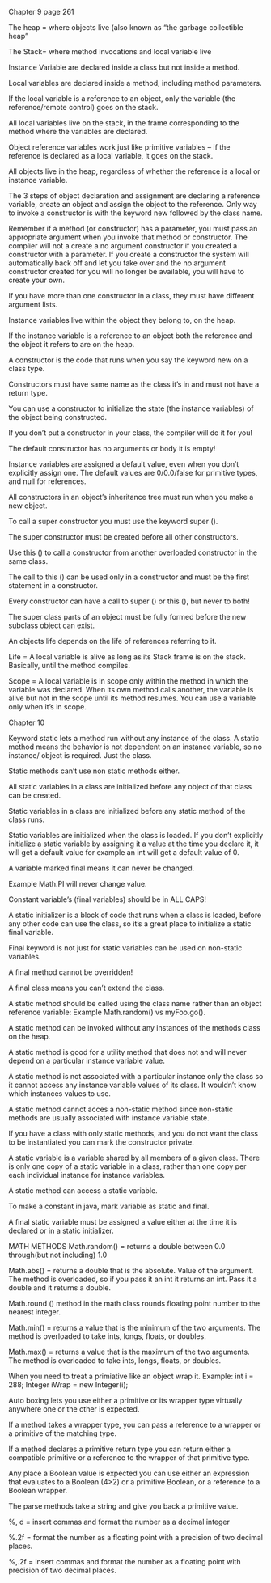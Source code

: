 Chapter 9 page 261

The heap = where objects live (also known as “the garbage collectible heap” 

The Stack= where method invocations and local variable live

Instance Variable are declared inside a class but not inside a method.

Local variables are declared inside a method, including method parameters.

If the local variable is a reference to an object, only the variable (the reference/remote control) goes on the stack.

All local variables live on the stack, in the frame corresponding to the method where the variables are declared.

Object reference variables work just like primitive variables – if the reference is declared as a local variable, it goes on the stack.

All objects live in the heap, regardless of whether the reference is a local or instance variable. 

The 3 steps of object declaration and assignment are declaring a reference variable, create an object and assign the object to the reference.
Only way to invoke a constructor is with the keyword new followed by the class name.

Remember if a method (or constructor) has a parameter, you must pass an appropriate argument when you invoke that method or constructor. 
The complier will not a create a no argument constructor if you created a constructor with a parameter. If you create a constructor the system will automatically back off and let you take over and the no argument constructor created for you will no longer be available, you will have to create your own. 

If you have more than one constructor in a class, they must have different argument lists.

Instance variables live within the object they belong to, on the heap.

If the instance variable is a reference to an object both the reference and the object it refers to are on the heap. 

A constructor is the code that runs when you say the keyword new on a class type. 

Constructors must have same name as the class it’s in and must not have a return type.

You can use a constructor to initialize the state (the instance variables) of the object being constructed.

If you don’t put a constructor in your class, the compiler will do it for you!

The default constructor has no arguments or body it is empty!

Instance variables are assigned a default value, even when you don’t explicitly assign one. The default values are 0/0.0/false for primitive types, and null for references. 

All constructors in an object’s inheritance tree must run when you make a new object. 

To call a super constructor you must use the keyword super (). 

The super constructor must be created before all other constructors.

Use this () to call a constructor from another overloaded constructor in the same class.

The call to this () can be used only in a constructor and must be the first statement in a constructor.

Every constructor can have a call to super () or this (), but never to both!

The super class parts of an object must be fully formed before the new subclass object can exist. 

An objects life depends on the life of references referring to it. 

Life = A local variable is alive as long as its Stack frame is on the stack. Basically, until the method compiles. 

Scope = A local variable is in scope only within the method in which the variable was declared. When its own method calls another, the variable is alive but not in the scope until its method resumes. You can use a variable only when it’s in scope.


Chapter 10 

Keyword static lets a method run without any instance of the class. A static method means the behavior is not dependent on an instance variable, so no instance/ object is required. Just the class.

Static methods can’t use non static methods either.

All static variables in a class are initialized before any object of that class can be created. 

Static variables in a class are initialized before any static method of the class runs. 

Static variables are initialized when the class is loaded. If you don’t explicitly initialize a static variable by assigning it a value at the time you declare it, it will get a default value for example an int will get a default value of 0. 

A variable marked final means it can never be changed.

Example Math.PI will never change value. 

Constant variable’s (final variables) should be in ALL CAPS! 

A static initializer is a block of code that runs when a class is loaded, before any other code can use the class, so it’s a great place to initialize a static final variable. 

Final keyword is not just for static variables can be used on non-static variables. 

A final method cannot be overridden!

A final class means you can’t extend the class. 

A static method should be called using the class name rather than an object reference variable:
Example Math.random() vs myFoo.go().

A static method can be invoked without any instances of the methods class on the heap. 

A static method is good for a utility method that does not and will never depend on a particular instance variable value. 

A static method is not associated with a particular instance only the class so it cannot access any instance variable values of its class. It wouldn’t know which instances values to use. 

A static method cannot acces a non-static method since non-static methods are usually associated with instance variable state. 

If you have a class with only static methods, and you do not want the class to be instantiated you can mark the constructor private. 

A static variable is a variable shared by all members of a given class. There is only one copy of a static variable in a class, rather than one copy per each individual instance for instance variables.

A static method can access a static variable.

To make a constant in java, mark variable as static and final. 

A final static variable must be assigned a value either at the time it is declared or in a static initializer. 

MATH METHODS
Math.random() = returns a double between 0.0 through(but not including) 1.0

Math.abs() = returns a double that is the absolute. Value of the argument. The method is overloaded, so if you pass it an int it returns an int. Pass it a double and it returns a double.

Math.round () method in the math class rounds floating point number to the nearest integer. 

Math.min() = returns a value that is the minimum of the two arguments. The method is overloaded to take ints, longs, floats, or doubles.

Math.max() = returns a value that is the maximum of the two arguments. The method is overloaded to take ints, longs, floats, or doubles.

When you need to treat a primiative like an object wrap it. 
Example: int i = 288; 	Integer iWrap = new Integer(i);

Auto boxing lets you use either a primitive or its wrapper type virtually anywhere one or the other is expected. 

If a method takes a wrapper type, you can pass a reference to a wrapper or a primitive of the matching type. 

If a method declares a primitive return type you can return either a compatible primitive or a reference to the wrapper of that primitive type. 

Any place a Boolean value is expected you can use either an expression that evaluates to a Boolean (4>2) or a primitive Boolean, or a reference to a Boolean wrapper.

The parse methods take a string and give you back a primitive value. 

%, d = insert commas and format the number as a decimal integer

%.2f = format the number as a floating point with a precision of two decimal places.

%,.2f = insert commas and format the number as a floating point with precision of two decimal places. 
